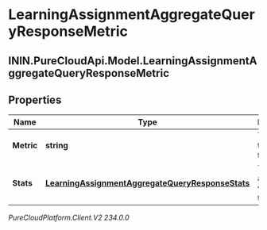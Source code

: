 # LearningAssignmentAggregateQueryResponseMetric

## ININ.PureCloudApi.Model.LearningAssignmentAggregateQueryResponseMetric

## Properties

|Name | Type | Description | Notes|
|------------ | ------------- | ------------- | -------------|
| **Metric** | **string** | The metric this applies to | [optional] |
| **Stats** | [**LearningAssignmentAggregateQueryResponseStats**](LearningAssignmentAggregateQueryResponseStats) | The aggregated values for this metric | [optional] |



_PureCloudPlatform.Client.V2 234.0.0_
